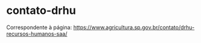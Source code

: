 # contato-drhu
Correspondente à página: https://www.agricultura.sp.gov.br/contato/drhu-recursos-humanos-saa/
